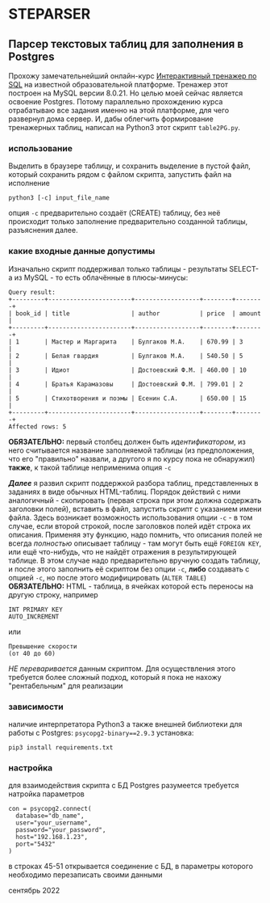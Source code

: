 # STEPARSER

## Парсер текстовых таблиц для заполнения в Postgres

Прохожу замечательнейший онлайн-курс [Интерактивный тренажер по SQL](https://stepik.org/course/63054/syllabus) на известной образовательной платформе.
Тренажер этот построен на MySQL версии 8.0.21. Но целью моей сейчас является освоение Postgres. Потому параллельно прохождению курса отрабатываю все задания именно на этой платформе, для чего развернул дома сервер. И, дабы облегчить формирование тренажерных таблиц, написал на Python3 этот скрипт `
table2PG.py `.

### использование

Выделить в браузере таблицу, и сохранить выделение в пустой файл, который сохранить рядом с файлом скрипта, запустить файл на исполнение

    python3 [-c] input_file_name
опция `-c` предварительно создаёт (CREATE) таблицу, без неё происходит только заполнение предварительно созданной таблицы, разъяснения далее.

### какие входные данные допустимы

Изначально скрипт поддерживал только таблицы - результаты SELECT-а из MySQL - то есть облачённые в плюсы-минусы:

    Query result:
    +---------+-----------------------+------------------+--------+--------+
    | book_id | title                 | author           | price  | amount |
    +---------+-----------------------+------------------+--------+--------+
    | 1       | Мастер и Маргарита    | Булгаков М.А.    | 670.99 | 3      |
    | 2       | Белая гвардия         | Булгаков М.А.    | 540.50 | 5      |
    | 3       | Идиот                 | Достоевский Ф.М. | 460.00 | 10     |
    | 4       | Братья Карамазовы     | Достоевский Ф.М. | 799.01 | 2      |
    | 5       | Стихотворения и поэмы | Есенин С.А.      | 650.00 | 15     |
    +---------+-----------------------+------------------+--------+--------+
    Affected rows: 5
**ОБЯЗАТЕЛЬНО:** первый столбец должен быть *идентификатором*, из него считывается название заполняемой таблицы (из предположения, что его "правильно" назвали, а другого я по курсу пока не обнаружил)
**также**, к такой таблице неприменима опция `-c`  

***Далее*** я развил скрипт поддержкой разбора таблиц, представленных в заданиях в виде обычных HTML-таблиц. Порядок действий с ними аналогичный - скопировать (первая строка при этом должна содержать заголовки полей), вставить в файл, запустить скрипт с указанием имени файла.
Здесь возникает возможность использования опции `-c` - в том случае, если второй строкой, после заголовков полей идёт строка их описания. Применяя эту функцию, надо помнить, что описания полей не всегда *полностью* описывает таблицу - там могут быть ещё `FOREIGN KEY`, или ещё что-нибудь, что не найдёт отражения в результирующей таблице. В этом случае надо предварительно вручную создать таблицу, и после этого заполнить её скриптом без опции `-c`, 
**либо** создавать с опцией `-c`, но после этого модифицировать (`ALTER TABLE`)
**ОБЯЗАТЕЛЬНО:** HTML - таблица, в ячейках которой есть переносы на другую строку, например

    INT PRIMARY KEY
    AUTO_INCREMENT
или

    Превышение скорости
    (от 40 до 60)
*НЕ переваривается* данным скриптом. Для осуществления этого требуется более сложный подход, который я пока не нахожу "рентабельным" для реализации 

### зависимости
наличие интерпретатора Python3
а также внешней библиотеки для работы с Postgres: `psycopg2-binary==2.9.3`
установка:

    pip3 install requirements.txt

### настройка
для взаимодействия скрипта с БД Postgres разумеется требуется натройка параметров

    con = psycopg2.connect(
      database="db_name", 
      user="your_username", 
      password="your_password", 
      host="192.168.1.23", 
      port="5432"
    )
в строках 45-51 открывается соединение с БД, в параметры которого необходимо перезаписать своими данными

сентябрь 2022
